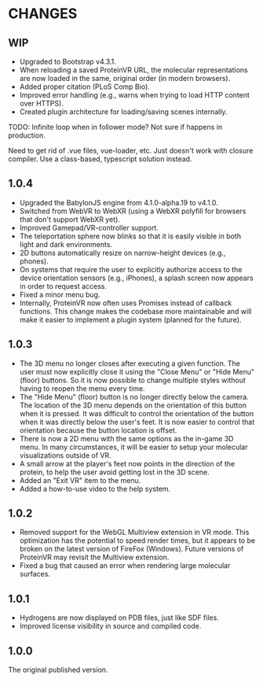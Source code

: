 CHANGES
=======

WIP
---

* Upgraded to Bootstrap v4.3.1.
* When reloading a saved ProteinVR URL, the molecular representations are now
  loaded in the same, original order (in modern browsers).
* Added proper citation (PLoS Comp Bio).
* Improved error handling (e.g., warns when trying to load HTTP content over
  HTTPS).
* Created plugin architecture for loading/saving scenes internally.

TODO:
Infinite loop when in follower mode? Not sure if happens in production.

Need to get rid of .vue files, vue-loader, etc. Just doesn't work with closure
compiler. Use a class-based, typescript solution instead.

1.0.4
-----

* Upgraded the BabylonJS engine from 4.1.0-alpha.19 to v4.1.0.
* Switched from WebVR to WebXR (using a WebXR polyfill for browsers that don't
  support WebXR yet).
* Improved Gamepad/VR-controller support.
* The teleportation sphere now blinks so that it is easily visible in both
  light and dark environments.
* 2D buttons automatically resize on narrow-height devices (e.g., phones).
* On systems that require the user to explicitly authorize access to the
  device orientation sensors (e.g., iPhones), a splash screen now appears in
  order to request access.
* Fixed a minor menu bug.
* Internally, ProteinVR now often uses Promises instead of callback functions.
  This change makes the codebase more maintainable and will make it easier to
  implement a plugin system (planned for the future).

1.0.3
-----

* The 3D menu no longer closes after executing a given function. The user must
  now explicitly close it using the "Close Menu" or "Hide Menu" (floor)
  buttons. So it is now possible to change multiple styles without having to
  reopen the menu every time.
* The "Hide Menu" (floor) button is no longer directly below the camera. The
  location of the 3D menu depends on the orientation of this button when it is
  pressed. It was difficult to control the orientation of the button when it
  was directly below the user's feet. It is now easier to control that
  orientation because the button location is offset.
* There is now a 2D menu with the same options as the in-game 3D menu. In many
  circumstances, it will be easier to setup your molecular visualizations
  outside of VR.
* A small arrow at the player's feet now points in the direction of the
  protein, to help the user avoid getting lost in the 3D scene.
* Added an "Exit VR" item to the menu.
* Added a how-to-use video to the help system.

1.0.2
-----

* Removed support for the WebGL Multiview extension in VR mode. This
  optimization has the potential to speed render times, but it appears to be
  broken on the latest version of FireFox (Windows). Future versions of
  ProteinVR may revisit the Multiview extension.
* Fixed a bug that caused an error when rendering large molecular surfaces.

1.0.1
-----

* Hydrogens are now displayed on PDB files, just like SDF files.
* Improved license visibility in source and compiled code.

1.0.0
-----

The original published version.
